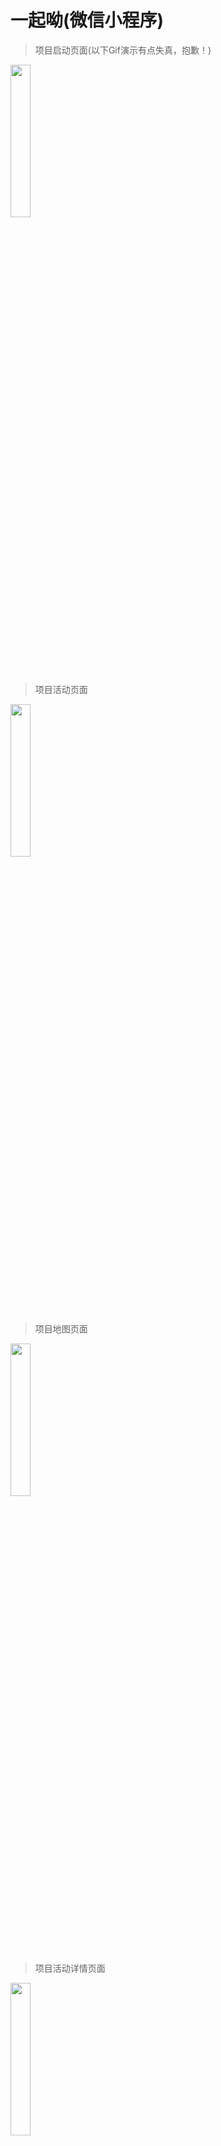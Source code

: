 一起呦(微信小程序)
===
>项目启动页面(以下Gif演示有点失真，抱歉！)

<img src="./screenshots/1.gif" width="25%" />

>项目活动页面

<img src="./screenshots/2.gif" width="25%" />

>项目地图页面

<img src="./screenshots/3.gif" width="25%" />

>项目活动详情页面

<img src="./screenshots/4.gif" width="25%" />

>项目活动发布页面

<img src="./screenshots/5.gif" width="25%" />

>项目消息页面

<img src="./screenshots/6.gif" width="25%" />

>项目个人中心页面

<img src="./screenshots/7.gif" width="25%" />

      

项目配置
===
>1.配置你的小程序ID和SECRET，在sys_info内<br/>

>2.使用pip install -i requirements.txt 安装需要包<br/>

>3.settings.py配置IMAGES_URL，DATABASES(数据库)， CACHES(Redis服务器)<br/>

>4.项目启动<br/>

>5.后台地址：域名/YiqiAdmin0001shujian/<br/>
